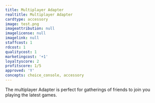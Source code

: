 ```yaml
---
title: Multiplayer Adapter
realtitle: Multiplayer Adapter
cardtype: accessory
image: test.png
imageattribution: null
imagelicense: null
imagelink: null
staffcost: 1
rdcost: 1
qualitycost: 1
marketingcost: '+1'
loyaltyscore: 2
profitscore: 1/5
approved: 'Y'
concepts: choice_console, accessory
---
```


The multiplayer Adapter is perfect for gatherings of friends to join you playing the latest games.
